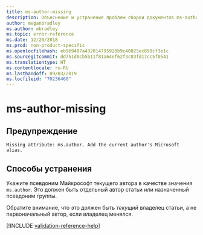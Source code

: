 ```yaml
---
title: ms-author-missing
description: Объяснение и устранение проблем сборки документов ms-author-missing
author: meganbradley
ms.author: mbradley
ms.topic: error-reference
ms.date: 12/20/2018
ms.prod: non-product-specific
ms.openlocfilehash: eb969487a432014795920b9c40025ec899cf3e1c
ms.sourcegitcommit: dd751d0cb5b11f81a64ef62f3c83fd17cc5f0541
ms.translationtype: HT
ms.contentlocale: ru-RU
ms.lasthandoff: 09/03/2019
ms.locfileid: "70236460"
---
```

# <a name="ms-author-missing"></a>ms-author-missing

## <a name="warning"></a>Предупреждение

`Missing attribute: ms.author. Add the current author's Microsoft alias.`

## <a name="resolution"></a>Способы устранения

Укажите псевдоним Майкрософт текущего автора в качестве значения `ms.author`. Это должен быть отдельный автор статьи или назначенный псевдоним группы.

Обратите внимание, что это должен быть *текущий* владелец статьи, а не первоначальный автор, если владелец менялся.

<!--make sure to add this file to your includes folder and verify the path-->
[!INCLUDE [validation-reference-help](includes/validation-reference-help.md)]
